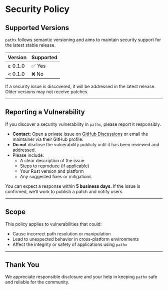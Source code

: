 # Security Policy

## Supported Versions

`pathx` follows semantic versioning and aims to maintain security support for the latest stable release.

| Version   | Supported          |
|-----------|--------------------|
| ≥ 0.1.0   | ✅ Yes              |
| < 0.1.0   | ❌ No               |

If a security issue is discovered, it will be addressed in the latest release. Older versions may not receive patches.

---

## Reporting a Vulnerability

If you discover a security vulnerability in `pathx`, please report it responsibly.

- **Contact**: Open a private issue on [GitHub Discussions](https://github.com/Pjdur/pathx/discussions) or email the maintainer via their GitHub profile.
- **Do not** disclose the vulnerability publicly until it has been reviewed and addressed.
- Please include:
  - A clear description of the issue
  - Steps to reproduce (if applicable)
  - Your Rust version and platform
  - Any suggested fixes or mitigations

You can expect a response within **5 business days**. If the issue is confirmed, we’ll work to publish a patch and notify users.

---

## Scope

This policy applies to vulnerabilities that could:
- Cause incorrect path resolution or manipulation
- Lead to unexpected behavior in cross-platform environments
- Affect the integrity or safety of applications using `pathx`

---

## Thank You

We appreciate responsible disclosure and your help in keeping `pathx` safe and reliable for the community.
